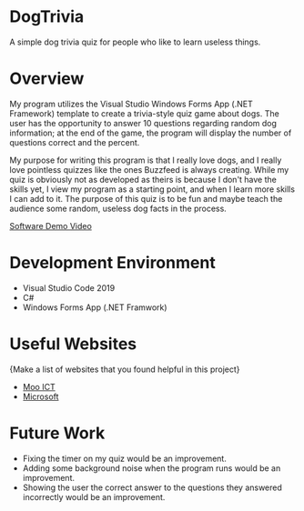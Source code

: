 # DogTrivia
A simple dog trivia quiz for people who like to learn useless things. 

# Overview

My program utilizes the Visual Studio Windows Forms App (.NET Framework) template to create a trivia-style quiz game about dogs.
The user has the opportunity to answer 10 questions regarding random dog information; at the end of the game, the program will display the number of questions correct and the percent.

My purpose for writing this program is that I really love dogs, and I really love pointless quizzes like the ones Buzzfeed is always creating. While my quiz is obviously not as developed as theirs is because I don't have the skills yet, I view my program as a starting point, and when I learn more skills I can add to it.
The purpose of this quiz is to be fun and maybe teach the audience some random, useless dog facts in the process.

[Software Demo Video](http://youtube.link.goes.here)

# Development Environment

- Visual Studio Code 2019
- C#
- Windows Forms App (.NET Framwork)

# Useful Websites

{Make a list of websites that you found helpful in this project}

- [Moo ICT](https://www.mooict.com/category/c-sharp-tutorials/)
- [Microsoft](https://learn.microsoft.com/en-us/visualstudio/ide/create-csharp-winform-visual-studio?view=vs-2022)

# Future Work

- Fixing the timer on my quiz would be an improvement. 
- Adding some background noise when the program runs would be an improvement. 
- Showing the user the correct answer to the questions they answered incorrectly would be an improvement. 
